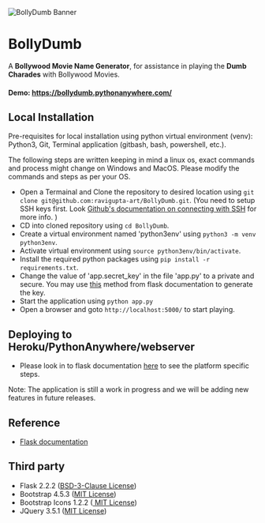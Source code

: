 ![BollyDumb Banner](docs/images/BollyDumb_banner.png)
# BollyDumb
A **Bollywood Movie Name Generator**, for assistance in playing the **Dumb Charades** with Bollywood Movies.
#### Demo: https://bollydumb.pythonanywhere.com/
## Local Installation 
Pre-requisites for local installation using python virtual environment (venv): Python3, Git, Terminal application (gitbash, bash, powershell, etc.).

The following steps are written keeping in mind a linux os, exact commands and process might change on Windows and MacOS. Please modify the commands and steps as per your OS.

- Open a Termainal and Clone the repository to desired location using `git clone git@github.com:ravigupta-art/BollyDumb.git`. (You need to setup SSH keys first. Look [Github's documentation on connecting with SSH](https://docs.github.com/en/authentication/connecting-to-github-with-ssh) for more info. )
- CD into cloned repository using `cd BollyDumb`.
- Create a virtual environment named 'python3env' using `python3 -m venv python3env`.
- Activate virtual environment using `source python3env/bin/activate`.
- Install the required python packages using `pip install -r requirements.txt`.
- Change the value of  'app.secret_key' in the file 'app.py' to a private and secure.  You may use [this](https://flask.palletsprojects.com/en/1.1.x/tutorial/deploy/?highlight=secret%20key#configure-the-secret-key) method from flask documentation to generate the key.
- Start the application using `python app.py`
- Open a browser and goto `http://localhost:5000/` to start playing.

## Deploying to Heroku/PythonAnywhere/webserver
- Please look in to flask documentation [here](https://flask.palletsprojects.com/en/2.2.x/deploying/) to see the platform specific steps.

Note: The application is still a work in progress and we will be adding new features in future releases.

## Reference
- [Flask documentation](https://flask.palletsprojects.com/en/2.2.x/)

## Third party

- Flask 2.2.2 ([BSD-3-Clause License](https://github.com/pallets/flask/blob/master/LICENSE.rst))
- Bootstrap 4.5.3 ([MIT License](https://github.com/twbs/bootstrap/blob/main/LICENSE))
- Bootstrap Icons 1.2.2 ([ MIT License](https://github.com/twbs/icons/blob/main/LICENSE.md))
- JQuery 3.5.1 ([MIT License](https://jquery.org/license/))
